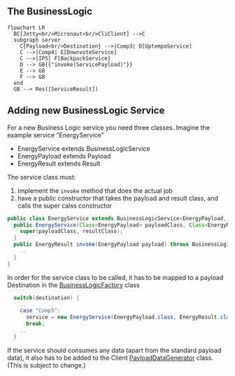 ## The BusinessLogic

```mermaid
flowchart LR
  BC[Jetty<br/>Micronaut<br/>CliClient] -->C
  subgraph server
    C{Payload<br/>Destination} -->|Comp3| D[UptempoService]
    C -->|Comp4| E[DownvoteService]
    C -->|IP5| F[BackpackService]
    D --> GB{{"invoke(ServicePayload)"}}
    E --> GB
    F --> GB
  end
  GB --> Res([ServiceResult])
```

## Adding new BusinessLogic Service
For a new Business Logic service you need three classes. Imagine the example service "EnergyService"
* EnergyService extends BusinessLogicService
* EnergyPayload extends Payload
* EnergyResult extends Result

The service class must:
1. implement the `invoke` method that does the actual job
2. have a public constructor that takes the payload and result class, and calls the super calss constructor

```java
public class EnergyService extends BusinessLogicService<EnergyPayload, EnergyResult>
  public EnergyService(Class<EnergyPayload> payloadClass, Class<EnergyResult> resultClass) {
    super(payloadClass, resultClass);
  }
  public EnergyResult invoke(EnergyPayload payload) throws BusinessLogicException {
    ..
  }
}
```

In order for the service class to be called, it has to be mapped to a payload Destination in the [BusinessLogicFactory](https://github.com/jaokim/inside-java-dumpster/blob/main/BusinessLogic/src/main/java/inside/dumpster/bl/BusinessLogicFactory.java) class
```java
  switch(destination) {
    ..
    case "Comp5":
      service = new EnergyService(EnergyPayload.class, EnergyResult.class);
      break;
    ..
  }
```

If the service should consumes any data (apart from the standard payload data), it also has to be added to the Client [PayloadDataGenerator](https://github.com/jaokim/inside-java-dumpster/blob/main/Client/src/main/java/inside/dumpster/client/impl/PayloadDataGenerator.java) class. (This is subject to change.)
